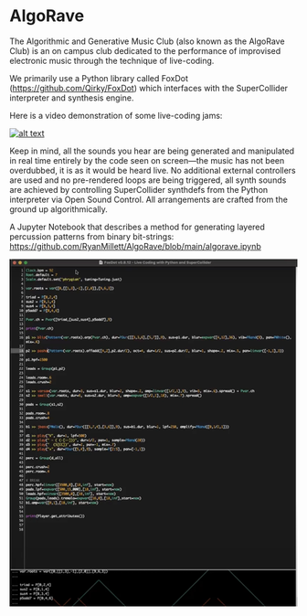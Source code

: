 # AlgoRave

The Algorithmic and Generative Music Club (also known as the AlgoRave Club) is an on campus club dedicated to the performance of improvised electronic music through the technique of live-coding.

We primarily use a Python library called FoxDot (https://github.com/Qirky/FoxDot) which interfaces with the SuperCollider interpreter and synthesis engine.

Here is a video demonstration of some live-coding jams:

[![alt text](https://i9.ytimg.com/vi/C1NtOhmBejo/mq2.jpg?sqp=CNixjo4G&rs=AOn4CLBpF4uNn804LmtH4COeOR73TKjdPw)](https://www.youtube.com/watch?v=C1NtOhmBejo&ab_channel=RyanMillett)


Keep in mind, all the sounds you hear are being generated and manipulated in real time entirely by the code seen on screen—the music has not been overdubbed, it is as it would be heard live.  No additional external controllers are used and no pre-rendered loops are being triggered, all synth sounds are achieved by controlling SuperCollider synthdefs from the Python interpreter via Open Sound Control. All arrangements are crafted from the ground up algorithmically.

A Jupyter Notebook that describes a method for generating layered percussion patterns from binary bit-strings:
https://github.com/RyanMillett/AlgoRave/blob/main/algorave.ipynb

![alt text](https://github.com/RyanMillett/AlgoRave/blob/main/screenshot.png)
